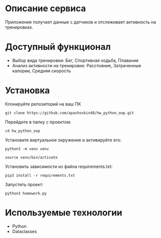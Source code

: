 # Описание сервиса
Приложение получает данные с датчиков и отслеживает активность на тренировках.

# Доступный функционал
- Выбор вида тренировки: Бег, Спортивная ходьба, Плавание
- Анализ активности на тренировке: Расстояние, Затраченные калории, Средняя скорость

# Установка
Клонируйте репозиторий на ваш ПК
```
git clone https://github.com/apashovkin48/hw_python_oop.git
```
Перейдите в папку с проектом:
```
cd hw_python_oop
```
Установите виртуальное окружение и активируйте его:
```
python3 -m venv venv
```
```
source venv/bin/activate
```
Установить зависимости из файла requirements.txt:
```
pip3 install -r requirements.txt
```
Запустить проект:
```
python3 homework.py
```

# Используемые технологии
- Python
- Dataclasses

